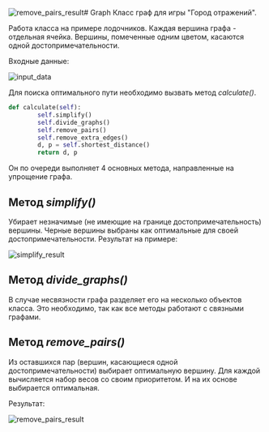 ![remove_pairs_result](https://github.com/alenahalm/Graph/assets/75882124/e21696bc-b433-4b8b-bb84-8a7bf8d501f3)# Graph
Класс граф для игры "Город отражений".

Работа класса на примере лодочников. Каждая вершина графа - отдельная ячейка. Вершины, помеченные одним цветом, касаются одной достопримечательности.

Входные данные:

![input_data](https://github.com/alenahalm/Graph/assets/75882124/ade39e43-b5c2-4850-9a06-478c25f1caa6)

Для поиска оптимального пути необходимо вызвать метод _calculate()_.

```python
def calculate(self):
        self.simplify()
        self.divide_graphs()
        self.remove_pairs()
        self.remove_extra_edges()
        d, p = self.shortest_distance()
        return d, p
```

Он по очереди выполняет 4 основных метода, направленные на упрощение графа.

## Метод _simplify()_
Убирает незначимые (не имеющие на границе достопримечательность) вершины. Черные вершины выбраны как оптимальные для своей достопримечательности. Результат на примере:

![simplify_result](https://github.com/alenahalm/Graph/assets/75882124/d0c2d02d-8db0-4d02-bf6d-e889425eb21e)

## Метод _divide_graphs()_
В случае несвязности графа разделяет его на несколько объектов класса. Это необходимо, так как все методы работают с связными графами.

## Метод _remove_pairs()_

Из оставшихся пар (вершин, касающиеся одной достопримечательности) выбирает оптимальную вершину. Для каждой вычисляется набор весов со своим приоритетом. И на их основе выбирается оптимальная.

Результат:

![remove_pairs_result](https://github.com/alenahalm/Graph/assets/75882124/fc522608-f191-49ee-bdaa-69443d39c4e3)
